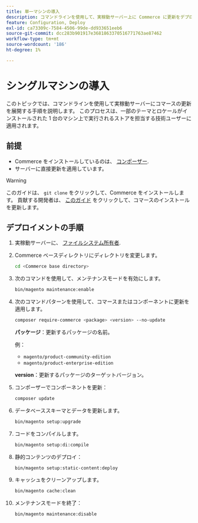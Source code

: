 ```yaml
---
title: 単一マシンの導入
description: コマンドラインを使用して、実稼動サーバー上に Commerce に更新をデプロイする方法を説明します。
feature: Configuration, Deploy
exl-id: ca73309c-7584-4506-99de-dd933651eeb6
source-git-commit: dcc283b901917e3681863370516771763ae87462
workflow-type: tm+mt
source-wordcount: '186'
ht-degree: 1%

---
```


# シングルマシンの導入

このトピックでは、コマンドラインを使用して実稼動サーバーにコマースの更新を展開する手順を説明します。 このプロセスは、一部のテーマとロケールがインストールされた 1 台のマシン上で実行されるストアを担当する技術ユーザーに適用されます。

## 前提

- Commerce をインストールしているのは、 [コンポーザー](../../installation/composer.md).
- サーバーに直接更新を適用しています。

>[!WARNING]
>
>このガイドは、 `git clone` をクリックして、Commerce をインストールします。
>貢献する開発者は、 [このガイド][install] をクリックして、コマースのインストールを更新します。

## デプロイメントの手順

1. 実稼動サーバーに、 [ファイルシステム所有者](../../installation/prerequisites/file-system/overview.md).

1. Commerce ベースディレクトリにディレクトリを変更します。

   ```bash
   cd <Commerce base directory>
   ```

1. 次のコマンドを使用して、メンテナンスモードを有効にします。

   ```bash
   bin/magento maintenance:enable
   ```

1. 次のコマンドパターンを使用して、コマースまたはコンポーネントに更新を適用します。

   ```bash
   composer require-commerce <package> <version> --no-update
   ```

   **パッケージ**：更新するパッケージの名前。

   例：

   - `magento/product-community-edition`
   - `magento/product-enterprise-edition`

   **version**：更新するパッケージのターゲットバージョン。

1. コンポーザーでコンポーネントを更新：

   ```bash
   composer update
   ```

1. データベーススキーマとデータを更新します。

   ```bash
   bin/magento setup:upgrade
   ```

1. コードをコンパイルします。

   ```bash
   bin/magento setup:di:compile
   ```

1. 静的コンテンツのデプロイ：

   ```bash
   bin/magento setup:static-content:deploy
   ```

1. キャッシュをクリーンアップします。

   ```bash
   bin/magento cache:clean
   ```

1. メンテナンスモードを終了：

   ```bash
   bin/magento maintenance:disable
   ```

<!-- link definitions -->

[install]: https://developer.adobe.com/commerce/contributor/guides/install/update-dependencies/
